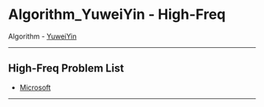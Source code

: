 # Algorithm_YuweiYin - High-Freq

Algorithm - [YuweiYin](https://github.com/YuweiYin)

---

## High-Freq Problem List

- [Microsoft](./Microsoft.md)

---
